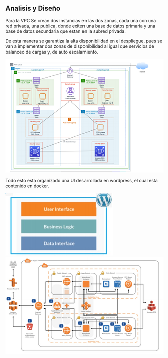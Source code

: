 ## Analisis y Diseño

Para la VPC Se crean dos instancias en las dos zonas, cada una con una red privada, una publica, donde exiten una base de datos primaria y una base de datos secundaria que estan en la subred privada.

De esta manera se garantiza la alta disponibilidad en el despliegue, pues se van a implementar dos zonas de disponibilidad al igual que servicios de balanceo de cargas y, de auto escalamiento.


<img src="/Documentacion/Screens/Arquitectural Design.png" alt="img"/>


Todo esto esta organizado una UI desarrollada en wordpress, el cual esta contenido en docker.

<img src="/Documentacion/Screens/Wordpress_UI.png" alt="img"/>


<img src="/Documentacion/Screens/UI_diagram.jpeg" alt="img"/>


